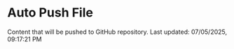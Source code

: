 # Auto Push File

Content that will be pushed to GitHub repository.
Last updated: 07/05/2025, 09:17:21 PM